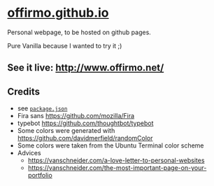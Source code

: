 # [offirmo.github.io](http://offirmo.github.io)

Personal webpage, to be hosted on github pages.

Pure Vanilla because I wanted to try it ;)

## See it live: http://www.offirmo.net/

## Credits
- see [`package.json`](https://github.com/Offirmo/offirmo.github.io/blob/master/package.json)
- Fira sans https://github.com/mozilla/Fira
- typebot https://github.com/thoughtbot/typebot
- Some colors were generated with https://github.com/davidmerfield/randomColor
- Some colors were taken from the Ubuntu Terminal color scheme
- Advices
  - https://vanschneider.com/a-love-letter-to-personal-websites
  - https://vanschneider.com/the-most-important-page-on-your-portfolio
